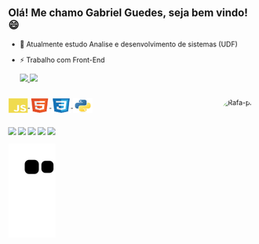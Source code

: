 ## Olá! Me chamo Gabriel Guedes, seja bem vindo! 😄
- 🌱 Atualmente estudo Analise e desenvolvimento de sistemas (UDF) 
- ⚡ Trabalho com Front-End

  <a href="https://github.com/Andr0idx">
  <img height="180em" src="https://github-readme-stats.vercel.app/api?username=Andr0idx&show_icons=true&theme=dark&include_all_commits=true&count_private=true"/>
  <img height="115em" with="140em" src="https://github-readme-stats.vercel.app/api/top-langs/?username=Andr0idx&layout=compact&langs_count=7&theme=dark"/>
</div>
<div style="display: inline_block"><br>
  <img align="center" alt="Rafa-Js" height="30" width="40" src="https://raw.githubusercontent.com/devicons/devicon/master/icons/javascript/javascript-plain.svg">
  <img align="center" alt="Rafa-HTML" height="30" width="40" src="https://raw.githubusercontent.com/devicons/devicon/master/icons/html5/html5-original.svg">
  <img align="center" alt="Rafa-CSS" height="30" width="40" src="https://raw.githubusercontent.com/devicons/devicon/master/icons/css3/css3-original.svg">
  <img align="center" alt="Rafa-Python" height="30" width="40" src="https://raw.githubusercontent.com/devicons/devicon/master/icons/python/python-original.svg">
  <img align="right" alt="Rafa-pic" height="150" style="border-radius:50px;" src="https://i.picasion.com/pic92/a6dbd0c91b991f70a4422db6fdcde88d.gif">
</div>
  
  ##
 
<div> 
  <a href="https://www.youtube.com/channel/UCIhIZo-wYULFLVwx6uF_arQ" target="_blank"><img src="https://img.shields.io/badge/YouTube-FF0000?style=for-the-badge&logo=youtube&logoColor=white" target="_blank"></a>
  <a href="https://www.instagram.com/eoguedesilva/" target="_blank"><img src="https://img.shields.io/badge/-Instagram-%23E4405F?style=for-the-badge&logo=instagram&logoColor=white" target="_blank"></a>
 <a href="https://discord.com/channels/347449653546975235/659104430049984542" target="_blank"><img src="https://img.shields.io/badge/Discord-7289DA?style=for-the-badge&logo=discord&logoColor=white" target="_blank"></a> 
  <a href = "mailto:guedesbielg@gmail.com"><img src="https://img.shields.io/badge/-Gmail-%23333?style=for-the-badge&logo=gmail&logoColor=white" target="_blank"></a>
  <a href="##" target="_blank"><img src="https://img.shields.io/badge/-LinkedIn-%230077B5?style=for-the-badge&logo=linkedin&logoColor=white" target="_blank"></a> 
 
  ![Snake animation](https://github.com/Andr0idx/Andr0idx/blob/output/github-contribution-grid-snake.svg)
 
</div>

